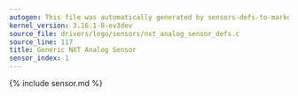 ```yaml
---
autogen: This file was automatically generated by sensors-defs-to-markdown.py
kernel_version: 3.16.1-8-ev3dev
source_file: drivers/lego/sensors/nxt_analog_sensor_defs.c
source_line: 117
title: Generic NXT Analog Sensor
sensor_index: 1
---
```


{% include sensor.md %}
